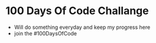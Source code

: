 # 100 Days Of Code Challange
* Will do something everyday and keep my progress here
* join the #100DaysOfCode

